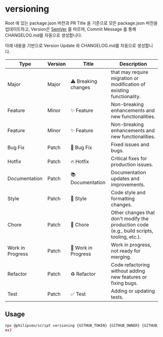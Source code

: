 # versioning

Root 에 있는 package.json 버전과 PR Title 을 기준으로 모든 package.json 버전을 업데이트하고,
Version은 [SemVer](https://semver.org/lang/ko) 를 따르며,
Commit Message 를 통해 CHANGELOG.md를 자동으로 생성합니다.

아래 내용을 기반으로 Version Update 와 CHANGELOG.md를 자동으로 생성합니다.

| Type             | Version | Title               | Description                                                                               |
| ---------------- | ------- | ------------------- | ----------------------------------------------------------------------------------------- |
| Major            | Major   | ⚠️ Breaking changes | that may require migration or modification of existing functionality.                     |
| Feature          | Minor   | ✨ Feature          | Non-breaking enhancements and new functionalities.                                        |
| Feature          | Minor   | ✨ Feature          | Non-breaking enhancements and new functionalities.                                        |
| Bug Fix          | Patch   | 🐛 Bug Fix          | Fixed issues and bugs.                                                                    |
| Hotfix           | Patch   | 🔥 Hotfix           | Critical fixes for production issues.                                                     |
| Documentation    | Patch   | 📚 Documentation    | Documentation updates and improvements.                                                   |
| Style            | Patch   | 🎨 Style            | Code style and formatting changes.                                                        |
| Chore            | Patch   | 🔧 Chore            | Other changes that don't modify the production code (e.g., build scripts, tooling, etc.). |
| Work in Progress | Patch   | 🚧 Work in Progress | Work in progress, not ready for merging.                                                  |
| Refactor         | Patch   | ♻️ Refactor         | Code refactoring without adding new features or fixing bugs.                              |
| Test             | Patch   | ✅ Test             | Adding or updating tests.                                                                 |

## Usage

```bash
npx @philipseo/script versioning {GITHUB_TOKEN} {GITHUB_OWNER} {GITHUB_REPO} {GITHUB_PR_NUMBER}
ex)
```
